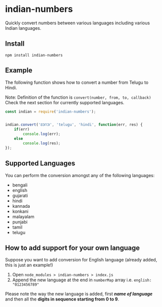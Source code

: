 # indian-numbers
Quickly convert numbers between various languages including various Indian languages.

## Install
```npm install indian-numbers```

## Example
The following function shows how to convert a number from Telugu to Hindi.

Note: Definition of the function is ```convert(number, from, to, callback)```
Check the next section for currently supported languages.

```javascript
const indian = require('indian-numbers');


indian.convert('౭౩౧౫', 'telugu', 'hindi', function(err, res) {
    if(err)
        console.log(err);
    else
        console.log(res);
});
```

## Supported Languages
You can perform the conversion amongst any of the following languages:

- bengali
- english
- gujarati
- hindi
- kannada
- konkani
- malayalam
- punjabi
- tamil
- telugu

## How to add support for your own language

Suppose you want to add conversion for English language (already added, this is just an example!)
1. Open ```node_modules > indian-numbers > index.js```
2. Append the new language at the end in ```numberMap``` array i.e. ```english: "0123456789"```

Please note the way the new language is added, first ***name of language*** and then all the **digits in sequence starting from 0 to 9**.
